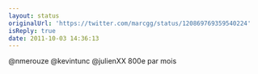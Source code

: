 ```yaml
---
layout: status
originalUrl: 'https://twitter.com/marcgg/status/120869769359540224'
isReply: true
date: 2011-10-03 14:36:13
---
```


@nmerouze @kevintunc @julienXX 800e par mois
